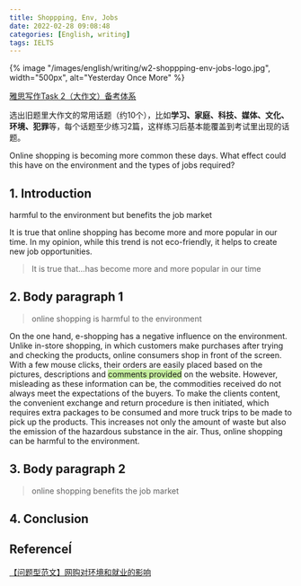 ```yaml
---
title: Shoppping, Env, Jobs
date: 2022-02-28 09:08:48
categories: [English, writing]
tags: IELTS
---
```


{% image "/images/english/writing/w2-shoppping-env-jobs-logo.jpg", width="500px", alt="Yesterday Once More" %}

<!-- more -->

[雅思写作Task 2（大作文）备考体系](https://zhuanlan.zhihu.com/p/114305647)

选出旧题里大作文的常用话题（约10个），比如**学习、家庭、科技、媒体、文化、环境、犯罪**等，每个话题至少练习2篇，这样练习后基本能覆盖到考试里出现的话题。

Online shopping is becoming more common these days. What effect could this have on the environment and the types of jobs required?

## 1. Introduction

harmful to the environment but benefits the job market

It is true that online shopping has become more and more popular in our time. In my opinion, while this trend is not eco-friendly, it helps to create new job opportunities.

> It is true that...has become more and more popular in our time

## 2. Body paragraph 1

> online shopping is harmful to the environment

On the one hand, e-shopping has a negative influence on the environment. Unlike in-store shopping, in which customers make purchases after trying and checking the products, online consumers shop in front of the screen. With a few mouse clicks, their orders are easily placed based on the pictures, descriptions and <span style="background-color: rgb(196, 237, 157);">comments provided</span> on the website. However, misleading as these information can be, the commodities received do not always meet the expectations of the buyers. To make the clients content, the convenient exchange and return procedure is then initiated, which requires extra packages to be consumed and more truck trips to be made to pick up the products. This increases not only the amount of waste but also the emission of the hazardous substance in the air. Thus, online shopping can be harmful to the environment.

## 3. Body paragraph 2

> online shopping benefits the job market

## 4. Conclusion

## ReferenceÍ

[【问题型范文】网购对环境和就业的影响](https://zhuanlan.zhihu.com/p/136573754)